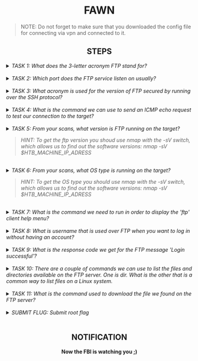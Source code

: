 <h1 align="center">FAWN</h1>

> NOTE: Do not forget to make sure that you downloaded the config file for connecting via vpn and connected to it. 

<h2 align="center">STEPS</h2>

<details> 
    <summary>
        <i>TASK 1: What does the 3-letter acronym FTP stand for? </i>
    </summary>
    <br>
    <b>File Transfer Protocol</b>
</details>
<br>
 
<details> 
    <summary>
        <i>TASK 2: Which port does the FTP service listen on usually?</i>
    </summary>
    <br>
    <b>21</b>
</details>
<br>
 
<details> 
    <summary>
        <i>TASK 3: What acronym is used for the version of FTP secured by running over the SSH protocol?</i>
    </summary>
    <br>
    <b>SFTP</b>
</details>
<br>
 
<details> 
    <summary>
        <i>TASK 4: What is the command we can use to send an ICMP echo request to test our connection to the target?</i>
    </summary>
    <br>
    <b>ping</b>
</details>
<br>

<details> 
    <summary>
        <i>TASK 5: From your scans, what version is FTP running on the target?</i>
        <br>
        <blockquote cite="HINT">
            <i>HINT: To get the ftp version you shoud use nmap with the -sV switch, which allows us to find out the software versions: nmap -sV $HTB_MACHINE_IP_ADRESS</i>
        </blockquote>
    </summary>
    <br>
    <b>vsftpd 3.0.3</b>
</details>
<br>

<details> 
    <summary>
        <i>TASK 6: From your scans, what OS type is running on the target?</i>
        <br>
        <blockquote cite="HINT">
            <i>HINT: To get the OS type you should use nmap with the -sV switch, which allows us to find out the software versions: nmap -sV $HTB_MACHINE_IP_ADRESS</i>
        </blockquote>
    </summary>
    <br>
    <b>Unix</b>
</details>
<br>

<details> 
    <summary>
        <i>TASK 7: What is the command we need to run in order to display the 'ftp' client help menu?</i>
    </summary>
    <br>
    <b>ftp -h</b>
</details>
<br>

<details> 
    <summary>
        <i>TASK 8: What is username that is used over FTP when you want to log in without having an account?</i>
    </summary>
    <br>
    <b>anonymous</b>
    <p>
        <blockquote cite="NOTE">
            <i>NOTE: On this machine, if you are asked for a password, for anonymous you can enter whatever you want or leave it blank, you will still be successfully logged in.</i>
        </blockquote>
    </p>
</details>
<br>

<details> 
    <summary>
        <i>TASK 9: What is the response code we get for the FTP message 'Login successful'?</i>
    </summary>
    <br>
    <b>230</b>
</details>
<br>

<details> 
    <summary>
        <i>TASK 10: There are a couple of commands we can use to list the files and directories available on the FTP server. One is dir. What is the other that is a common way to list files on a Linux system.</i>
    </summary>
    <br>
    <b>ls</b>
</details>
<br>

<details> 
    <summary>
        <i>TASK 11: What is the command used to download the file we found on the FTP server?</i>
    </summary>
    <br>
    <b>get</b>
</details>
<br>

<details> 
    <summary>
        <i>SUBMIT FLUG: Submit root flag</i>
    </summary>
    <br>
    <b>To receive the flag you need to connect via ftp to the IP address that you receive when you spawn the machine. Next you need to enter the default login and password (see TASK 8), and then download the flag using the get command (ftp does not support cat</b>
</details>
<br>

<h2 align="center">NOTIFICATION</h2>

<p align="center">
    <b>Now the FBI is watching you ;)</b>
</p>
